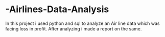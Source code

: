 # -Airlines-Data-Analysis
In this project i used python and sql to analyze an Air line data which was facing loss in profit. After analyzing i made a report on the same.
